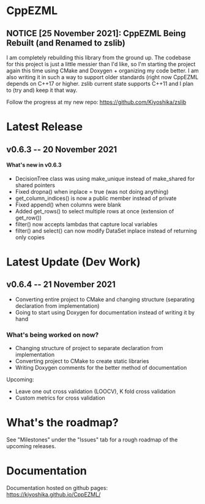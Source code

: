 # CppEZML
## NOTICE [25 November 2021]: CppEZML Being Rebuilt (and Renamed to zslib)
I am completely rebuilding this library from the ground up. The codebase for this project is just a little messier than I'd like, so I'm starting the project again this time using CMake and Doxygen + organizing my code better. I am also writing it in such a way to support older standards (right now CppEZML depends on C++17 or higher. zslib current state supports C++11 and I plan to (try and) keep it that way.

Follow the progress at my new repo: https://github.com/Kiyoshika/zslib


# Latest Release
## v0.6.3 -- 20 November 2021
#### What's new in v0.6.3
* DecisionTree class was using make_unique instead of make_shared for shared pointers
* Fixed dropna() when inplace = true (was not doing anything)
* get_column_indices() is now a public member instead of private
* Fixed append() when columns were blank
* Added get_rows() to select multiple rows at once (extension of get_row())
* filter() now accepts lambdas that capture local variables
* filter() and select() can now modify DataSet inplace instead of returning only copies

# Latest Update (Dev Work)
## v0.6.4 -- 21 November 2021
* Converting entire project to CMake and changing structure (separating declaration from implementation)
* Going to start using Doxygen for documentation instead of writing it by hand

### What's being worked on now?
* Changing structure of project to separate declaration from implementation
* Converting project to CMake to create static libraries
* Writing Doxygen comments for the better method of documentation

Upcoming:
* Leave one out cross validation (LOOCV), K fold cross validation
* Custom metrics for cross validation

# What's the roadmap?
See "Milestones" under the "Issues" tab for a rough roadmap of the upcoming releases.

# Documentation
Documentation hosted on github pages: https://kiyoshika.github.io/CppEZML/
